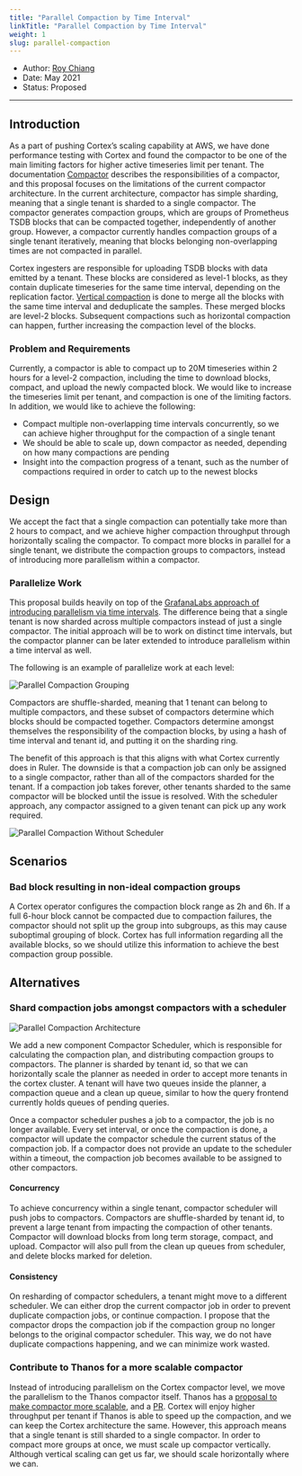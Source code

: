```yaml
---
title: "Parallel Compaction by Time Interval"
linkTitle: "Parallel Compaction by Time Interval"
weight: 1
slug: parallel-compaction
---
```


- Author: [Roy Chiang](https://github.com/roystchiang)
- Date: May 2021
- Status: Proposed
---

## Introduction
As a part of pushing Cortex’s scaling capability at AWS, we have done performance testing with Cortex and found the compactor to be one of the main limiting factors for higher active timeseries limit per tenant. The documentation [Compactor](https://cortexmetrics.io/docs/blocks-storage/compactor/#how-compaction-works) describes the responsibilities of a compactor, and this proposal focuses on the limitations of the current compactor architecture. In the current architecture, compactor has simple sharding, meaning that a single tenant is sharded to a single compactor. The compactor generates compaction groups, which are groups of Prometheus TSDB blocks that can be compacted together, independently of another group. However, a compactor currently handles compaction groups of a single tenant iteratively, meaning that blocks belonging non-overlapping times are not compacted in parallel.

Cortex ingesters are responsible for uploading TSDB blocks with data emitted by a tenant. These blocks are considered as level-1 blocks, as they contain duplicate timeseries for the same time interval, depending on the replication factor. [Vertical compaction](https://cortexmetrics.io/docs/blocks-storage/compactor/#how-compaction-works) is done to merge all the blocks with the same time interval and deduplicate the samples. These merged blocks are level-2 blocks. Subsequent compactions such as horizontal compaction can happen, further increasing the compaction level of the blocks.

### Problem and Requirements
Currently, a compactor is able to compact up to 20M timeseries within 2 hours for a level-2 compaction, including the time to download blocks, compact, and upload the newly compacted block. We would like to increase the timeseries limit per tenant, and compaction is one of the limiting factors. In addition, we would like to achieve the following:

* Compact multiple non-overlapping time intervals concurrently, so we can achieve higher throughput for the compaction of a single tenant
* We should be able to scale up, down compactor as needed, depending on how many compactions are pending
* Insight into the compaction progress of a tenant, such as the number of compactions required in order to catch up to the newest blocks

## Design

We accept the fact that a single compaction can potentially take more than 2 hours to compact, and we achieve higher compaction throughput through horizontally scaling the compactor. To compact more blocks in parallel for a single tenant, we distribute the compaction groups to compactors, instead of introducing more parallelism within a compactor.

### Parallelize Work

This proposal builds heavily on top of the [GrafanaLabs approach of introducing parallelism via time intervals](https://github.com/cortexproject/cortex/pull/2616). The difference being that a single tenant is now sharded across multiple compactors instead of just a single compactor. The initial approach will be to work on distinct time intervals, but the compactor planner can be later extended to introduce parallelism within a time interval as well.

The following is an example of parallelize work at each level:

![Parallel Compaction Grouping](/images/proposals/parallel-compaction-grouping.png)

Compactors are shuffle-sharded, meaning that 1 tenant can belong to multiple compactors, and these subset of compactors determine which blocks should be compacted together. Compactors determine amongst themselves the responsibility of the compaction blocks, by using a hash of time interval and tenant id, and putting it on the sharding ring.

The benefit of this approach is that this aligns with what Cortex currently does in Ruler. The downside is that a compaction job can only be assigned to a single compactor, rather than all of the compactors sharded for the tenant. If a compaction job takes forever, other tenants sharded to the same compactor will be blocked until the issue is resolved. With the scheduler approach, any compactor assigned to a given tenant can pick up any work required.

![Parallel Compaction Without Scheduler](/images/proposals/parallel-compaction-without-scheduler.png)

## Scenarios

### Bad block resulting in non-ideal compaction groups

A Cortex operator configures the compaction block range as 2h and 6h. If a full 6-hour block cannot be compacted due to compaction failures, the compactor should not split up the group into subgroups, as this may cause suboptimal grouping of block. Cortex has full information regarding all the available blocks, so we should utilize this information to achieve the best compaction group possible.

## Alternatives

### Shard compaction jobs amongst compactors with a scheduler
![Parallel Compaction Architecture](/images/proposals/parallel-compaction-design.png)

We add a new component Compactor Scheduler, which is responsible for calculating the compaction plan, and distributing compaction groups to compactors. The planner is sharded by tenant id, so that we can horizontally scale the planner as needed in order to accept more tenants in the cortex cluster. A tenant will have two queues inside the planner, a compaction queue and a clean up queue, similar to how the query frontend currently holds queues of pending queries.

Once a compactor scheduler pushes a job to a compactor, the job is no longer available. Every set interval, or once the compaction is done, a compactor will update the compactor schedule the current status of the compaction job. If a compactor does not provide an update to the scheduler within a timeout, the compaction job becomes available to be assigned to other compactors.

#### Concurrency

To achieve concurrency within a single tenant, compactor scheduler will push jobs to compactors. Compactors are shuffle-sharded by tenant id, to prevent a large tenant from impacting the compaction of other tenants. Compactor will download blocks from long term storage, compact, and upload. Compactor will also pull from the clean up queues from scheduler, and delete blocks marked for deletion.

#### Consistency

On resharding of compactor schedulers, a tenant might move to a different scheduler. We can either drop the current compactor job in order to prevent duplicate compaction jobs, or continue compaction. I propose that the compactor drops the compaction job if the compaction group no longer belongs to the original compactor scheduler. This way, we do not have duplicate compactions happening, and we can minimize work wasted.

### Contribute to Thanos for a more scalable compactor
Instead of introducing parallelism on the Cortex compactor level, we move the parallelism to the Thanos compactor itself. Thanos has a [proposal to make compactor more scalable](https://docs.google.com/document/d/1xi0V8DB0hE54XgkogJRnNL6yH7C5JThJywlLFoC6dCQ/), and a [PR](https://github.com/thanos-io/thanos/pull/3807). Cortex will enjoy higher throughput per tenant if Thanos is able to speed up the compaction, and we can keep the Cortex architecture the same. However, this approach means that a single tenant is still sharded to a single compactor. In order to compact more groups at once, we must scale up compactor vertically. Although vertical scaling can get us far, we should scale horizontally where we can.
